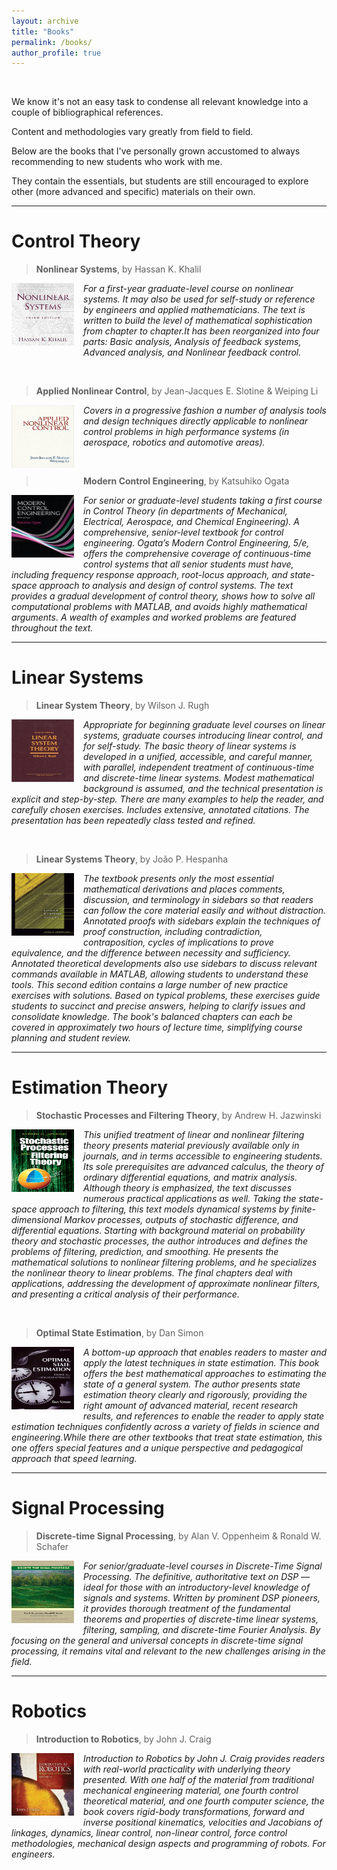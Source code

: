 ```yaml
---
layout: archive
title: "Books"
permalink: /books/
author_profile: true
---
```


<br>

We know it's not an easy task to condense all relevant knowledge into a couple of bibliographical references.

Content and methodologies vary greatly from field to field.

Below are the books that I've personally grown accustomed to always recommending to new students who work with me.

They contain the essentials, but students are still encouraged to explore other (more advanced and specific) materials on their own. 

---

Control Theory
======

> **Nonlinear Systems**, by Hassan K. Khalil

<img src="/images/khalil.jpg" style="float:left; margin:0px 15px 15px 0px; cursor:pointer; cursor:hand; border:0" width="100" height="100"/>

*For a first-year graduate-level course on nonlinear systems. It may also be used for self-study or reference by engineers and applied mathematicians. The text is written to build the level of mathematical sophistication from chapter to chapter.It has been reorganized into four parts: Basic analysis, Analysis of feedback systems, Advanced analysis, and Nonlinear feedback control.*

<br>

> **Applied Nonlinear Control**, by Jean-Jacques E. Slotine & Weiping Li

<img src="/images/slotine.jpg" style="float:left; margin:0px 15px 15px 0px; cursor:pointer; cursor:hand; border:0" width="100" height="100"/>

*Covers in a progressive fashion a number of analysis tools and design techniques directly applicable to nonlinear control problems in high performance systems (in aerospace, robotics and automotive areas).* 

<br>

> **Modern Control Engineering**, by Katsuhiko Ogata

<img src="/images/katsuhiko.jpg" style="float:left; margin:0px 15px 15px 0px; cursor:pointer; cursor:hand; border:0" width="100" height="100"/>

*For senior or graduate-level students taking a first course in Control Theory (in departments of Mechanical, Electrical, Aerospace, and Chemical Engineering). A comprehensive, senior-level textbook for control engineering. Ogata’s Modern Control Engineering, 5/e, offers the comprehensive coverage of continuous-time control systems that all senior students must have, including frequency response approach, root-locus approach, and state-space approach to analysis and design of control systems. The text provides a gradual development of control theory, shows how to solve all computational problems with MATLAB, and avoids highly mathematical arguments. A wealth of examples and worked problems are featured throughout the text.*


---

Linear Systems
======

> **Linear System Theory**, by Wilson J. Rugh

<img src="/images/rugh.jpg" style="float:left; margin:0px 15px 15px 0px; cursor:pointer; cursor:hand; border:0" width="100" height="100"/>

*Appropriate for beginning graduate level courses on linear systems, graduate courses introducing linear control, and for self-study. The basic theory of linear systems is developed in a unified, accessible, and careful manner, with parallel, independent treatment of continuous-time and discrete-time linear systems. Modest mathematical background is assumed, and the technical presentation is explicit and step-by-step. There are many examples to help the reader, and carefully chosen exercises. Includes extensive, annotated citations. The presentation has been repeatedly class tested and refined.*

<br>

> **Linear Systems Theory**, by João P. Hespanha

<img src="/images/hespanha.jpg" style="float:left; margin:0px 15px 15px 0px; cursor:pointer; cursor:hand; border:0" width="100" height="100"/>

*The textbook presents only the most essential mathematical derivations and places comments, discussion, and terminology in sidebars so that readers can follow the core material easily and without distraction. Annotated proofs with sidebars explain the techniques of proof construction, including contradiction, contraposition, cycles of implications to prove equivalence, and the difference between necessity and sufficiency. Annotated theoretical developments also use sidebars to discuss relevant commands available in MATLAB, allowing students to understand these tools. This second edition contains a large number of new practice exercises with solutions. Based on typical problems, these exercises guide students to succinct and precise answers, helping to clarify issues and consolidate knowledge. The book's balanced chapters can each be covered in approximately two hours of lecture time, simplifying course planning and student review.*

---

Estimation Theory
======

> **Stochastic Processes and Filtering Theory**, by Andrew H. Jazwinski

<img src="/images/jazwinski.jpg" style="float:left; margin:0px 15px 15px 0px; cursor:pointer; cursor:hand; border:0" width="100" height="100"/>

*This unified treatment of linear and nonlinear filtering theory presents material previously available only in journals, and in terms accessible to engineering students. Its sole prerequisites are advanced calculus, the theory of ordinary differential equations, and matrix analysis. Although theory is emphasized, the text discusses numerous practical applications as well. Taking the state-space approach to filtering, this text models dynamical systems by finite-dimensional Markov processes, outputs of stochastic difference, and differential equations. Starting with background material on probability theory and stochastic processes, the author introduces and defines the problems of filtering, prediction, and smoothing. He presents the mathematical solutions to nonlinear filtering problems, and he specializes the nonlinear theory to linear problems. The final chapters deal with applications, addressing the development of approximate nonlinear filters, and presenting a critical analysis of their performance.*

<br>

> **Optimal State Estimation**, by Dan Simon

<img src="/images/simon.jpg" style="float:left; margin:0px 15px 15px 0px; cursor:pointer; cursor:hand; border:0" width="100" height="100"/>

*A bottom-up approach that enables readers to master and apply the latest techniques in state estimation. This book offers the best mathematical approaches to estimating the state of a general system. The author presents state estimation theory clearly and rigorously, providing the right amount of advanced material, recent research results, and references to enable the reader to apply state estimation techniques confidently across a variety of fields in science and engineering.While there are other textbooks that treat state estimation, this one offers special features and a unique perspective and pedagogical approach that speed learning.*

---

Signal Processing
======

> **Discrete-time Signal Processing**, by Alan V. Oppenheim & Ronald W. Schafer

<img src="/images/oppenheim.jpg" style="float:left; margin:0px 15px 15px 0px; cursor:pointer; cursor:hand; border:0" width="100" height="100"/>

*For senior/graduate-level courses in Discrete-Time Signal Processing. The definitive, authoritative text on DSP — ideal for those with an introductory-level knowledge of signals and systems. Written by prominent DSP pioneers, it provides thorough treatment of the fundamental theorems and properties of discrete-time linear systems, filtering, sampling, and discrete-time Fourier Analysis. By focusing on the general and universal concepts in discrete-time signal processing, it remains vital and relevant to the new challenges arising in the field.*

---

Robotics
======

> **Introduction to Robotics**, by John J. Craig

<img src="/images/craig.jpg" style="float:left; margin:0px 15px 15px 0px; cursor:pointer; cursor:hand; border:0" width="100" height="100"/>

*Introduction to Robotics by John J. Craig provides readers with real-world practicality with underlying theory presented. With one half of the material from traditional mechanical engineering material, one fourth control theoretical material, and one fourth computer science, the book covers rigid-body transformations, forward and inverse positional kinematics, velocities and Jacobians of linkages, dynamics, linear control, non-linear control, force control methodologies, mechanical design aspects and programming of robots. For engineers.*
